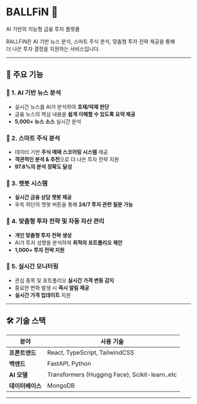 # BALLFiN 🚀

AI 기반의 지능형 금융 투자 플랫폼

BALLFiN은 AI 기반 뉴스 분석, 스마트 주식 분석, 맞춤형 투자 전략 제공을 통해  
더 나은 투자 결정을 지원하는 서비스입니다.

---

## 📌 주요 기능

### 🔹 1. AI 기반 뉴스 분석

- 실시간 뉴스를 AI가 분석하여 **호재/악재 판단**
- 금융 뉴스의 핵심 내용을 **쉽게 이해할 수 있도록 요약 제공**
- **5,000+ 뉴스 소스** 실시간 분석

### 🔹 2. 스마트 주식 분석

- 데이터 기반 **주식 매매 스코어링 시스템** 제공
- **객관적인 분석 & 추천**으로 더 나은 투자 전략 지원
- **97.8%의 분석 정확도 달성**

### 🔹 3. 챗봇 시스템

- **실시간 금융 상담 챗봇 제공**
- 우측 하단의 챗봇 버튼을 통해 **24/7 투자 관련 질문 가능**

### 🔹 4. 맞춤형 투자 전략 및 자동 자산 관리

- **개인 맞춤형 투자 전략 생성**
- AI가 투자 성향을 분석하여 **최적의 포트폴리오 제안**
- **1,000+ 투자 전략 지원**

### 🔹 5. 실시간 모니터링

- 관심 종목 및 포트폴리오 **실시간 가격 변동 감지**
- 중요한 변화 발생 시 **즉시 알림 제공**
- **실시간 가격 업데이트** 지원

---

## 🛠️ 기술 스택

| 분야             | 사용 기술                                      |
| ---------------- | ---------------------------------------------- |
| **프론트엔드**   | React, TypeScript, TailwindCSS                 |
| **백엔드**       | FastAPI, Python                                |
| **AI 모델**      | Transformers (Hugging Face), Scikit-learn..etc |
| **데이터베이스** | MongoDB                                        |

---
